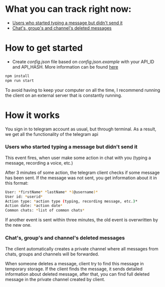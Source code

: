 # What you can track right now:

- [Users who started typing a message but didn't send it](#users-who-started-typing-a-message-but-didnt-send-it)
- [Chat's, group's and channel's deleted messages](#chats-groups-and-channels-deleted-messages)

# How to get started

- Create _config.json_ file based on _config.json.example_ with your API_ID and API_HASH. More information can be
  found [here](https://core.telegram.org/api/obtaining_api_id)

```bash
npm install
npm run start
```

To avoid having to keep your computer on all the time, I recommend running the client on an external server that is
constantly running.

# How it works

You sign in to telegram account as usual, but through terminal. As a result, we get all the functionality of the
telegram api

### Users who started typing a message but didn't send it

This event fires, when user make some action in chat with you (typing a message, recording a voice, etc.)

After 3 minutes of some action, the telegram client checks if some message has been sent. If the message was not sent,
you get information about it in this format:

```bash
User: *firstName* *lastName* *(@username)*
User id: *userid*
Action type: *action type (typing, recording message, etc.)*
Action date: *action date*
Common chats: *list of common chats*
```

If another event is sent within three minutes, the old event is overwritten by the new one.

### Chat's, group's and channel's deleted messages

The client automatically creates a private channel where all messages from chats, groups and channels will be forwarded.

When someone deletes a message, client try to find this message in temporary storage. If the client finds the message,
it sends detailed information about deleted message, after that, you can find full deleted message in the private
channel created by client.
